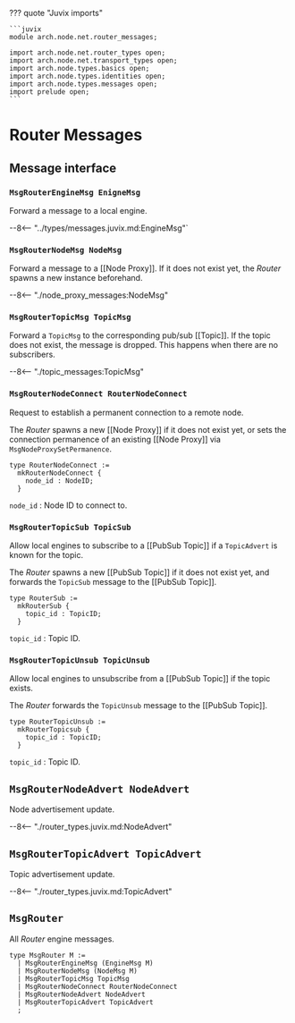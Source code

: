 ??? quote "Juvix imports"

    ```juvix
    module arch.node.net.router_messages;

    import arch.node.net.router_types open;
    import arch.node.net.transport_types open;
    import arch.node.types.basics open;
    import arch.node.types.identities open;
    import arch.node.types.messages open;
    import prelude open;
    ```

# Router Messages

## Message interface

### `MsgRouterEngineMsg EnigneMsg`

Forward a message to a local engine.

--8<-- "../types/messages.juvix.md:EngineMsg"`

### `MsgRouterNodeMsg NodeMsg`

Forward a message to a [[Node Proxy]].
If it does not exist yet, the *Router* spawns a new instance beforehand.

--8<-- "./node_proxy_messages:NodeMsg"

### `MsgRouterTopicMsg TopicMsg`

Forward a `TopicMsg` to the corresponding pub/sub [[Topic]].
If the topic does not exist, the message is dropped.
This happens when there are no subscribers.

--8<-- "./topic_messages:TopicMsg"

### `MsgRouterNodeConnect RouterNodeConnect`

Request to establish a permanent connection to a remote node.

The *Router* spawns a new [[Node Proxy]] if it does not exist yet,
or sets the connection permanence of an existing [[Node Proxy]]
via `MsgNodeProxySetPermanence`.

```juvix
type RouterNodeConnect :=
  mkRouterNodeConnect {
    node_id : NodeID;
  }
```

`node_id`
: Node ID to connect to.

### `MsgRouterTopicSub TopicSub`

Allow local engines to subscribe to a [[PubSub Topic]]
if a `TopicAdvert` is known for the topic.

The *Router* spawns a new [[PubSub Topic]] if it does not exist yet,
and forwards the `TopicSub` message to the [[PubSub Topic]].

```juvix
type RouterSub :=
  mkRouterSub {
    topic_id : TopicID;
  }
```

`topic_id`
: Topic ID.

### `MsgRouterTopicUnsub TopicUnsub`

Allow local engines to unsubscribe from a [[PubSub Topic]]
if the topic exists.

The *Router* forwards the `TopicUnsub` message to the [[PubSub Topic]].

```juvix
type RouterTopicUnsub :=
  mkRouterTopicsub {
    topic_id : TopicID;
  }
```

`topic_id`
: Topic ID.

## `MsgRouterNodeAdvert NodeAdvert`

Node advertisement update.

--8<-- "./router_types.juvix.md:NodeAdvert"

## `MsgRouterTopicAdvert TopicAdvert`

Topic advertisement update.

--8<-- "./router_types.juvix.md:TopicAdvert"

## `MsgRouter`

All *Router* engine messages.

```juvix
type MsgRouter M :=
  | MsgRouterEngineMsg (EngineMsg M)
  | MsgRouterNodeMsg (NodeMsg M)
  | MsgRouterTopicMsg TopicMsg
  | MsgRouterNodeConnect RouterNodeConnect
  | MsgRouterNodeAdvert NodeAdvert
  | MsgRouterTopicAdvert TopicAdvert
  ;
```
